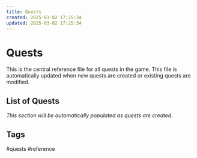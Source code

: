 ```yaml
---
title: Quests
created: 2025-03-02 17:25:34
updated: 2025-03-02 17:25:34
---
```


# Quests

This is the central reference file for all quests in the game. This file is automatically updated when new quests are created or existing quests are modified.

## List of Quests

*This section will be automatically populated as quests are created.*

## Tags
#quests #reference
